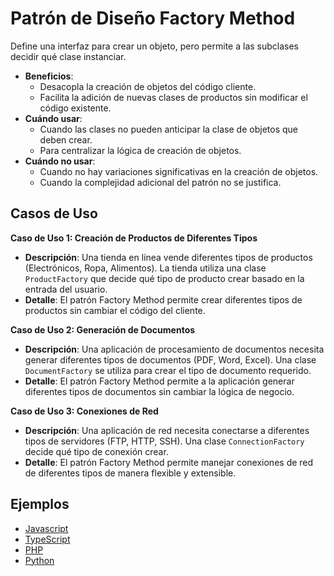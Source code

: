 # Patrón de Diseño Factory Method

Define una interfaz para crear un objeto, pero permite a las subclases decidir qué clase instanciar.

- **Beneficios**:
  - Desacopla la creación de objetos del código cliente.
  - Facilita la adición de nuevas clases de productos sin modificar el código existente.
- **Cuándo usar**:
  - Cuando las clases no pueden anticipar la clase de objetos que deben crear.
  - Para centralizar la lógica de creación de objetos.
- **Cuándo no usar**:
  - Cuando no hay variaciones significativas en la creación de objetos.
  - Cuando la complejidad adicional del patrón no se justifica.

## Casos de Uso

**Caso de Uso 1: Creación de Productos de Diferentes Tipos**

- **Descripción**: Una tienda en línea vende diferentes tipos de productos (Electrónicos, Ropa, Alimentos). La tienda utiliza una clase `ProductFactory` que decide qué tipo de producto crear basado en la entrada del usuario.
- **Detalle**: El patrón Factory Method permite crear diferentes tipos de productos sin cambiar el código del cliente.

**Caso de Uso 2: Generación de Documentos**

- **Descripción**: Una aplicación de procesamiento de documentos necesita generar diferentes tipos de documentos (PDF, Word, Excel). Una clase `DocumentFactory` se utiliza para crear el tipo de documento requerido.
- **Detalle**: El patrón Factory Method permite a la aplicación generar diferentes tipos de documentos sin cambiar la lógica de negocio.

**Caso de Uso 3: Conexiones de Red**

- **Descripción**: Una aplicación de red necesita conectarse a diferentes tipos de servidores (FTP, HTTP, SSH). Una clase `ConnectionFactory` decide qué tipo de conexión crear.
- **Detalle**: El patrón Factory Method permite manejar conexiones de red de diferentes tipos de manera flexible y extensible.

## Ejemplos

- [Javascript](./examples/javascript.js)
- [TypeScript](./examples/typescript.ts)
- [PHP](./examples/php.php)
- [Python](./examples/python.py)

